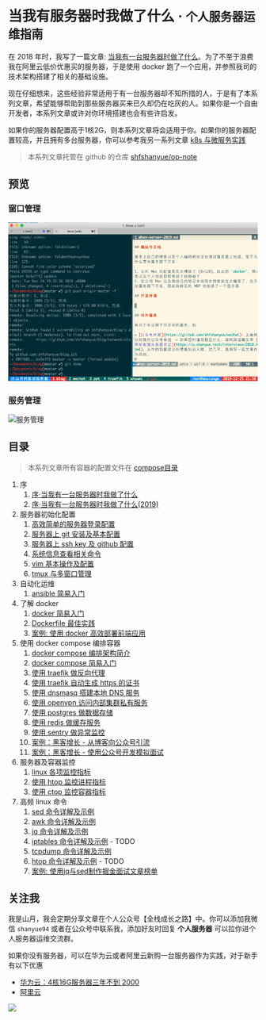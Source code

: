 # 当我有服务器时我做了什么 · <small>个人服务器运维指南</small>

在 2018 年时，我写了一篇文章: [当我有一台服务器时做了什么](https://shanyue.tech/op/when-server.html)。为了不至于浪费我在阿里云低价优惠买的服务器，于是使用 docker 跑了一个应用，并参照我司的技术架构搭建了相关的基础设施。

现在仔细想来，这些经验非常适用于有一台服务器却不知所措的人，于是有了本系列文章，希望能够帮助到那些服务器买来已久却仍在吃灰的人。如果你是一个自由开发者，本系列文章或许对你环境搭建也会有些许启发。

如果你的服务器配置高于1核2G，则本系列文章将会适用于你。如果你的服务器配置较高，并且拥有多台服务器，你可以参考我另一系列文章 [k8s 与微服务实践](https://github.com/shfshanyue/learn-k8s)

> 本系列文章托管在 github 的仓库 [shfshanyue/op-note](https://github.com/shfshanyue/op-note)

## 预览

### 窗口管理

![窗口管理](./assets/dev-env.png)

### 服务管理

![服务管理](https://raw.githubusercontent.com/shfshanyue/graph/master/draw/docker-compose.jpg)

## 目录

> 本系列文章所有容器的配置文件在 [compose目录](https://github.com/shfshanyue/op-note/tree/master/compose)

1. 序
    1. [序·当我有一台服务器时我做了什么](https://shanyue.tech/op/when-server.html)
    1. [序·当我有一台服务器时我做了什么(2019)](https://shanyue.tech/op/when-server-2019.html)
1. 服务器初始化配置
    1. [高效简单的服务器登录配置](./init.md)
    1. [服务器上 git 安装及基本配置](./git.md)
    1. [服务器上 ssh key 及 github 配置](./ssh-setting.md)
    1. [系统信息查看相关命令](./system-info.md)
    1. [vim 基本操作及配置](https://shanyue.tech/op/vim-setting.html)
    1. [tmux 与多窗口管理](https://shanyue.tech/op/tmux-setting.html)
1. 自动化运维
    1. [ansible 简易入门](https://shanyue.tech/op/ansible-guide.html)
1. 了解 docker 
    1. [docker 简易入门](https://shanyue.tech/op/docker.html)
    1. [Dockerfile 最佳实践](https://shanyue.tech/op/dockerfile-practice.html)
    1. [案例: 使用 docker 高效部署前端应用](https://shanyue.tech/op/deploy-fe-with-docker.html)
1. 使用 docker compose 编排容器
    1. [docker compose 编排架构简介](https://shanyue.tech/op/docker-compose-arch.html)
    1. [docker compose 简易入门](https://shanyue.tech/op/docker-compose.html)
    1. [使用 traefik 做反向代理](https://shanyue.tech/op/traefik.html)
    1. [使用 traefik 自动生成 https 的证书](https://shanyue.tech/op/traefik-https.html)
    1. [使用 dnsmasq 搭建本地 DNS 服务](https://shanyue.tech/op/dnsmasq.html)
    1. [使用 openvpn 访问内部集群私有服务](https://shanyue.tech/op/openvpn.html)
    1. [使用 postgres 做数据存储](https://shanyue.tech/op/deploy-postgres.html)
    1. [使用 redis 做缓存服务](https://shanyue.tech/op/deploy-redis.html)
    1. [使用 sentry 做异常监控](https://shanyue.tech/op/deploy-sentry.html)
    1. [案例：黑客增长 - 从博客向公众号引流](https://shanyue.tech/op/blog-to-wechat.html)
    1. [案例：黑客增长 - 使用公众号开发模拟面试](https://shanyue.tech/op/wechat-interview.html)
1. 服务器及容器监控
    1. [linux 各项监控指标](https://shanyue.tech/op/linux-monitor.html)
    1. [使用 htop 监控进程指标](https://shanyue.tech/op/htop.html)
    1. [使用 ctop 监控容器指标](https://shanyue.tech/op/ctop.html)
1. 高频 linux 命令
    1. [sed 命令详解及示例](https://shanyue.tech/op/linux-sed.html)
    1. [awk 命令详解及示例](https://shanyue.tech/op/linux-awk.html)
    1. [jq 命令详解及示例](https://shanyue.tech/op/jq.html)
    1. [iptables 命令详解及示例](https://shanyue.tech/op/iptables.html) - TODO
    1. [tcpdump 命令详解及示例](https://shanyue.tech/op/linux-tcpdump.html)
    1. [htop 命令详解及示例](https://shanyue.tech/op/htop.html) - TODO
    1. [案例: 使用jq与sed制作掘金面试文章榜单](https://shanyue.tech/op/jq-sed-case.html)

## 关注我

我是山月，我会定期分享文章在个人公众号【全栈成长之路】中。你可以添加我微信 `shanyue94` 或者在公众号中联系我，添加好友时回复 **个人服务器** 可以拉你进个人服务器运维交流群。

如果你没有服务器，可以在华为云或者阿里云新购一台服务器作为实践，对于新手有以下优惠

+ [华为云：4核16G服务器三年不到 2000](https://activity.huaweicloud.com/ecs_promotion.html?bpName=5f9f98a29e2c40b780c1793086f29fe2&bindType=1&salesID=WX103278)
+ [阿里云](https://www.aliyun.com/minisite/goods?ptCode=FDDDB2D258660CD9C81A96E25077465B647C88CF896EF535&userCode=4sm8juxu&share_source=copy_link)

![](https://shanyue.tech/wechat.jpeg)
